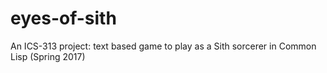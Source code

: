 # eyes-of-sith
An ICS-313 project: text based game to play as a Sith sorcerer in Common Lisp (Spring 2017)
